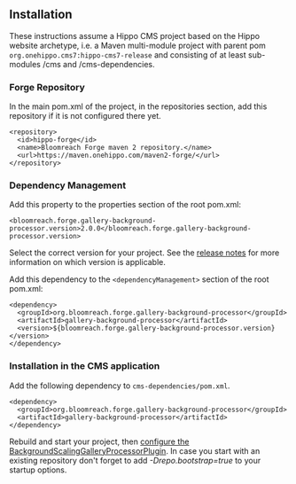 <!--
  Copyright 2017-2019 BloomReach Inc (https://www.bloomreach.com)

  Licensed under the Apache License, Version 2.0 (the "License");
  you may not use this file except in compliance with the License.
  You may obtain a copy of the License at

   http://www.apache.org/licenses/LICENSE-2.0

  Unless required by applicable law or agreed to in writing, software
  distributed under the License is distributed on an "AS IS" BASIS,
  WITHOUT WARRANTIES OR CONDITIONS OF ANY KIND, either express or implied.
  See the License for the specific language governing permissions and
  limitations under the License.
  -->
## Installation
These instructions assume a Hippo CMS project based on the Hippo website archetype, i.e. a Maven multi-module project 
with parent pom `org.onehippo.cms7:hippo-cms7-release` and consisting of at least sub-modules /cms and /cms-dependencies.

### Forge Repository
In the main pom.xml of the project, in the repositories section, add this repository if it is not configured there yet. 

```
<repository>
  <id>hippo-forge</id>
  <name>Bloomreach Forge maven 2 repository.</name>
  <url>https://maven.onehippo.com/maven2-forge/</url>
</repository>
```

### Dependency Management 
Add this property to the properties section of the root pom.xml:

    <bloomreach.forge.gallery-background-processor.version>2.0.0</bloomreach.forge.gallery-background-processor.version>

Select the correct version for your project. See the [release notes](release-notes.html) for more information on which 
version is applicable.

Add this dependency to the `<dependencyManagement>` section of the root pom.xml:

```
<dependency>
  <groupId>org.bloomreach.forge.gallery-background-processor</groupId>
  <artifactId>gallery-background-processor</artifactId>
  <version>${bloomreach.forge.gallery-background-processor.version}</version>
</dependency>
```
### Installation in the CMS application
Add the following dependency to `cms-dependencies/pom.xml`.
 
``` 
<dependency>
  <groupId>org.bloomreach.forge.gallery-background-processor</groupId>
  <artifactId>gallery-background-processor</artifactId>
</dependency>
```

Rebuild and start your project, then <a href="configuration.html">configure the BackgroundScalingGalleryProcessorPlugin</a>. 
In case you start with an existing repository don't forget to add *-Drepo.bootstrap=true* to your startup options. 

